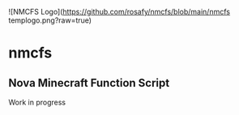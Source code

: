 ![NMCFS Logo](https://github.com/rosafy/nmcfs/blob/main/nmcfs templogo.png?raw=true)
# nmcfs
## Nova Minecraft Function Script
Work in progress 
